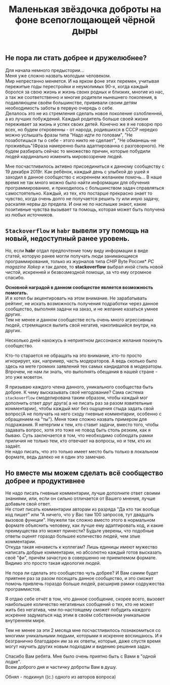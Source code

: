 ﻿---
title: "Маленькая звёздочка доброты на фоне всепоглощающей чёрной дыры"
se.owner.user_id: 314403
se.owner.display_name: "Denis640Kb"
se.owner.link: "https://ru.meta.stackoverflow.com/users/314403/denis640kb"
se.link: "https://ru.meta.stackoverflow.com/questions/10164/%d0%9c%d0%b0%d0%bb%d0%b5%d0%bd%d1%8c%d0%ba%d0%b0%d1%8f-%d0%b7%d0%b2%d1%91%d0%b7%d0%b4%d0%be%d1%87%d0%ba%d0%b0-%d0%b4%d0%be%d0%b1%d1%80%d0%be%d1%82%d1%8b-%d0%bd%d0%b0-%d1%84%d0%be%d0%bd%d0%b5-%d0%b2%d1%81%d0%b5%d0%bf%d0%be%d0%b3%d0%bb%d0%be%d1%89%d0%b0%d1%8e%d1%89%d0%b5%d0%b9-%d1%87%d1%91%d1%80%d0%bd%d0%be%d0%b9-%d0%b4%d1%8b%d1%80%d1%8b"
se.question_id: 10164
se.post_type: question
---
<h2>Не пора ли стать добрее и дружелюбнее?</h2>

<p>Для начала немного предыстории...<br>
Меня уже сложно назвать молодым человеком. <br>
Мир непрестанно меняется. И на ярком фоне этих перемен, учитывая пережитые годы перестройки и неумолимых 90-х, когда каждый боролся за свою жизнь и жизнь своих родных и близких, многие из нас, а так же соответственно и многие родители нынешнего поколения, в подавляющем своём большинстве, прививали своим детям необходимость заботы в первую очередь о себе. <br>
Делалось это не из стремления сделать новое поколение озлобленней, а из лучших побуждений. Каждый родитель больше своей жизни переживает за жизнь и успех своих детей. Конечно же я не говорю про всех, но будем откровенны - от народа, родившихся в СССР нередко можно услышать фразы типа "Надо идти по головам", "Не позаботишься ты о себе - этого никто не сделает", "Не обманешь-не проживёшь"(Фраза намеренно была адаптированна с разговорного). Не будем разбирать сейчас то множество причин, которые побудили людей кардинально изменить мировоззрение людей. </p>

<p>Мне посчастливилось активно присоединиться к данному сообществу с 19 декабря 2019г. Как ребёнок, каждый день с улыбкой до ушей я заходил в данное сообщество с искреннем желанием помочь... В наше время не так много можно было найти информации для обучения программированию, и приходилось с большинством задач справляться самостоятельно. Каждый, из тех, кто постарше прекрасно знает то чувство, когда очень долго не получается решить ту или иную задачу, раскаляя нервы до предела. И они не по наслышке знают, какие позитивные чувства вызывает та помощь, которая может быть получена из любых источников. </p>

<h2><code>Stackoverflow</code> и <code>habr</code> вывели эту помощь на новый, недоступный ранее уровень.</h2>

<p>Но, если <strong>habr</strong> отдал предпочтение тому виду информации в виде статей, которую ранее могли получать люди занимающиеся программирования, только из журналов типа <em>CHIP</em> Byte Россия* <em>PC magazine</em> <em>Xakep</em> и так далее, то <strong>stackoverflow</strong> выбрал иной стиль новой чистой, искренней и безвозмездной помощи, за что ему огромное спасибо.</p>

<p><strong>Основной наградой в данном сообществе является возможность помогать.</strong><br>
И я хотел бы акцентировать на этом внимание. Не зарабатывать рейтинг, не искать возможность получения подработки через данное сообщество, выполняя задачи на заказ, и не желание казаться умнее других. <br>
Тем не менее и данном сообществе есть очень много агрессивных людей, стремящихся вылить свой негатив, накопившийся внутри, на других.</p>

<p>Несколько дней нахожусь в неприятном диссонансе желания покинуть сообщество.</p>

<p>Кто-то старается не обращать на это внимание, кто-то просто игнорирует, как, например, часть модераторов. А ведь сколько было здесь на мете громких заявлений тех самых кандидатов в модераторы. Впрочем, не нам ли знать, что выполнять обещания в нашей стране - это уже моветон. </p>

<p>Я призываю каждого члена данного, уникального сообщества быть добрее. К чему высказывать своё негодование? Сама система <code>stackoverflow</code> смоделирована таким образом, чтобы каждый мог дополнить ответ друг друга( а не писать раз за разом язвительные комментарии), чтобы каждый мог без ощущения стыда задать свой вопрос(А не получать на него сходу гневные комментарии, особенно с обращением на "ты"). 
Меня тоже сложно назвать примером для подражания. Я нетерпим к тем, кто ставит задачи, вместо того, чтобы задавать вопрос, хотя это тоже не повод быть столь резким, как я бываю. 
Суть заключается в том, что необходимо соблюдать рамки приличия не только тем, кто отвечает на вопросы, но и тем, кто их задаёт. <br>
Не надо писать, что это только имеет место быть только в локальном формате, ведь далеко не я один это замечаю. </p>

<h2>Но вместе мы можем сделать всё сообщество добрее и продуктивнее</h2>

<p>Не надо писать гневные комментарии, лучше дополните ответ своими знаниями, или, если он сильно отличается от Вашего мнения, лучше добавьте свой ответ.<br>
Не стоит писать комментарии авторам из разряда "Да кто так вообще код пишет" или "А ничего, что у Вас там 100 запросов, тут двадцать вызовов функции". Неужели так сложно вместо этого в нормальном формате объяснить человеку, как лучше ему адаптировать код, и какие преимущества это может принести? Будьте уверены, что подобные ответы оценят гораздо большее количество людей, чем злые комментарии.<br>
Откуда такая ненависть к коллегам? Лишь единицы имеют мужество написать добрые комментарии, но абсолютно каждый готов высказать своё "фи", причём зачастую в совершенно не приемлемом формате. Видимо это просто такая идеология людей.</p>

<p>Не пора ли сделать это сообщество чуть добрее? И Вам самим будет приятнее раз за разом посещать данное сообщество, и это сможет помочь привлечь гораздо больше людей, расширив рамки содружества программистов.<br></p>

<p>Я отдаю себе отчёт в том, что данное сообщение, скорее всего, вызовет наибольшее количество негативных сообщений о тех, кто не может жить без негатива, чем по-настоящему сможет побудить каждого искренне задуматься над этим в своём собственном уникальном внутреннем мире. </p>

<p>Тем не менее за эти 2 месяца мне посчастливилось познакомиться со многими уникальными людьми, которыми я искренне восхищаюсь. И я безгранично благодарен им за их ответы, которые, даже спустя время могут научить других новым подходам и видению решения задач. </p>

<p>Спасибо Вам ребята. Мне было очень приятно быть с Вами в "одной лодке". <br>
Всем доброго дня и частичку доброты Вам в душу.</p>

<p>Обнял - подкинул ((с.) одного из авторов вопроса)</p>
